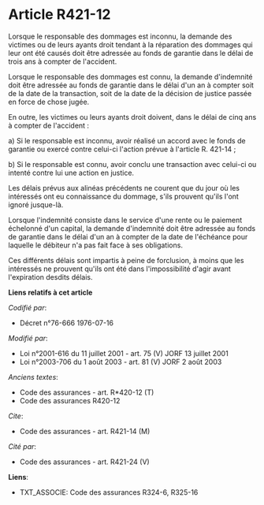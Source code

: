 # Article R421-12

Lorsque le responsable des dommages est inconnu, la demande des victimes ou de leurs ayants droit tendant à la réparation des
dommages qui leur ont été causés doit être adressée au fonds de garantie dans le délai de trois ans à compter de l'accident.

Lorsque le responsable des dommages est connu, la demande d'indemnité doit être adressée au fonds de garantie dans le délai
d'un an à compter soit de la date de la transaction, soit de la date de la décision de justice passée en force de chose
jugée.

En outre, les victimes ou leurs ayants droit doivent, dans le délai de cinq ans à compter de l'accident :

a) Si le responsable est inconnu, avoir réalisé un accord avec le fonds de garantie ou exercé contre celui-ci l'action prévue
à l'article R. 421-14 ;

b) Si le responsable est connu, avoir conclu une transaction avec celui-ci ou intenté contre lui une action en justice.

Les délais prévus aux alinéas précédents ne courent que du jour où les intéressés ont eu connaissance du dommage, s'ils
prouvent qu'ils l'ont ignoré jusque-là.

Lorsque l'indemnité consiste dans le service d'une rente ou le paiement échelonné d'un capital, la demande d'indemnité doit
être adressée au fonds de garantie dans le délai d'un an à compter de la date de l'échéance pour laquelle le débiteur n'a pas
fait face à ses obligations.

Ces différents délais sont impartis à peine de forclusion, à moins que les intéressés ne prouvent qu'ils ont été dans
l'impossibilité d'agir avant l'expiration desdits délais.

**Liens relatifs à cet article**

_Codifié par_:

  - Décret n°76-666 1976-07-16

_Modifié par_:

  - Loi n°2001-616 du 11 juillet 2001 - art. 75 (V) JORF 13 juillet 2001
  - Loi n°2003-706 du 1 août 2003 - art. 81 (V) JORF 2 août 2003

_Anciens textes_:

  - Code des assurances - art. R*420-12 (T)
  - Code des assurances R420-12

_Cite_:

  - Code des assurances - art. R421-14 (M)

_Cité par_:

  - Code des assurances - art. R421-24 (V)

**Liens**:

  - TXT_ASSOCIE: Code des assurances R324-6, R325-16
